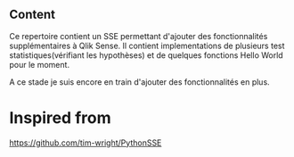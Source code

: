 ## Content

Ce repertoire contient un SSE permettant d'ajouter des fonctionnalités supplémentaires à Qlik Sense. Il contient implementations de plusieurs test statistiques(vérifiant les hypothèses) et de quelques fonctions Hello World pour le moment.


A ce stade je suis encore en train d'ajouter des fonctionnalités en plus.


# Inspired from

https://github.com/tim-wright/PythonSSE
